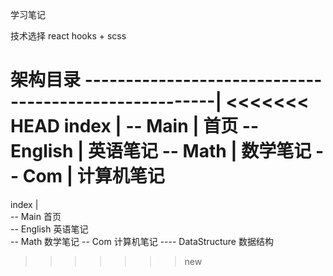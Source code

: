 学习笔记

技术选择
react hooks + scss

架构目录
------------------------------------------------------|
<<<<<<< HEAD
index                                   |
-- Main                                 | 首页
-- English                              | 英语笔记
-- Math                                 | 数学笔记
-- Com                                  | 计算机笔记
=======
index                                                 |             
-- Main                                     首页               
-- English                                  英语笔记     
-- Math                                     数学笔记
-- Com                                      计算机笔记
---- DataStructure                          数据结构
>>>>>>> new

